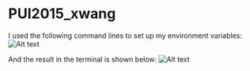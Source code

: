 # PUI2015_xwang
I used the following command lines to set up my environment variables:
![Alt text](screenshot_env.png)

And the result in the terminal is shown below:
![Alt text](screenshot_directory.png)
